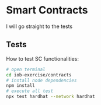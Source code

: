 # Smart Contracts

I will go straight to the tests



## Tests

How to test SC functionalities:

```bash
# open terminal
cd iob-exercise/contracts
# install node dependencies
npm install
# execute all test
npx test hardhat --network hardhat
```

